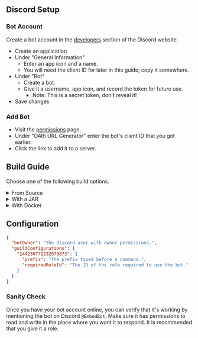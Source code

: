 ## Discord Setup

### Bot Account
Create a bot account in the [developers](https://discordapp.com/developers/applications/me) section of the Discord website.
- Create an application
- Under "General Information" 
	- Enter an app icon and a name.
	- You will need the client ID for later in this guide; copy it somewhere.
- Under "Bot"
	- Create a bot.
	- Give it a username, app icon, and record the token for future use.
		- Note: This is a secret token, don't reveal it!
- Save changes

### Add Bot
- Visit the [permissions](https://discordapi.com/permissions.html) page.
- Under "OAth URL Generator" enter the bot's client ID that you got earlier.
- Click the link to add it to a server.

## Build Guide

Choose one of the following build options.

<details>
<summary>From Source</summary>

### Prerequisites
- [Download](https://github.com/JakeJMattson/EmbedBot/archive/master.zip) this repository to your machine.
- Install [Java](https://www.oracle.com/technetwork/java/javase/downloads/index.html) JDK 8 or greater.
- Install [IntelliJ](https://www.jetbrains.com/idea/download/#section=windows) or another Maven compatible IDE.

### Building
Once you have your prerequisites installed, Maven will be used to handle all of the other dependencies and build the project.
If you downloaded IntelliJ, building with Maven is supported out of the box. Please read the [Maven import guide](https://www.jetbrains.com/help/idea/2018.3/maven-support.html#maven_import_project_start) if you're unfamiliar with this process.
This will generate a configuration file to fill out. You can read more about those fields below. Once that's done, you can run it again.

## Running
If all went well, your bot instance should now be running!

</details>

<details>
<summary>With a JAR</summary>

### Prerequisites
- Install [Java](https://www.oracle.com/technetwork/java/javase/downloads/index.html) JDK 8 or greater.
- Download one of the [releases](https://github.com/JakeJMattson/EmbedBot/releases/) (preferably the most recent one).

### Environment
- To run the JAR, you will need to be able to access Java from the command line/terminal. Run `java -version` and make sure your operating system can recognize the command.
- Place the JAR somewhere in its own folder, as it will generate configuration files. It is recommended that you put it somewhere out of the way instead of in the desktop/downloads folder.
- Make sure you have your bot token ready. This will be passed into the program in order to control your bot.

### Running
- Open the command prompt in the folder that the JAR is in.
- Run the following command: `java -jar EmbedBot.jar <token>`
	- `<token>` should be replaced with your Discord bot token

- The bot should respond that configuration files have been generated. This will be in the `config` folder within the folder you created for this project.
- Open `config.json` with any text editor and fill out the fields. You can read more about this below.
- Run the same command again: `java -jar EmbedBot.jar token`

The JAR will now read in your provided configuration values and start the bot. Your bot account should now be online!

</details>
<details>
<summary>With Docker</summary>

New containers for this project are built automatically. Pulling it with Docker will always give you the most recent commit.

* Install [Docker Desktop](https://www.docker.com/get-started) onto your machine.
* Run `docker pull jakejmattson/embedbot`
* Run `docker run -e BOT_TOKEN=<TOKEN> -v <PATH>:/config embedbot:latest`
    * `<TOKEN>` should be replaced with the bot token obtained from the steps above.
    * `<PATH>` should be replaced with a local path where you want to store the configuration files.

Your Docker container should now be running.

</details>

## Configuration

```json
{
  "botOwner": "The discord user with owner permissions.",
  "guildConfigurations": {
    "244230771232079873": {
      "prefix": "The prefix typed before a command.",
      "requiredRoleId": "The ID of the role required to use the bot."
    }
  }
}
```

### Sanity Check
Once you have your bot account online, you can verify that it's working by mentioning the bot on Discord `@EmbedBot`. Make sure it has permissions to read and write in the place where you want it to respond. It is recommended that you give it a role.